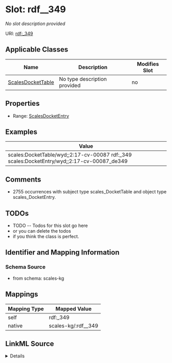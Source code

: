 

# Slot: rdf__349


_No slot description provided_





URI: [rdf:_349](http://www.w3.org/1999/02/22-rdf-syntax-ns#_349)



<!-- no inheritance hierarchy -->





## Applicable Classes

| Name | Description | Modifies Slot |
| --- | --- | --- |
| [ScalesDocketTable](../classes/ScalesDocketTable.md) | No type description provided |  no  |







## Properties

* Range: [ScalesDocketEntry](../classes/ScalesDocketEntry.md)






## Examples

| Value |
| --- |
| scales:DocketTable/wyd;;2:17-cv-00087 rdf:_349 scales:DocketEntry/wyd;;2:17-cv-00087_de349 |

## Comments

* 2755 occurrences with subject type scales_DocketTable and object type scales_DocketEntry.

## TODOs

* TODO -- Todos for this slot go here
* or you can delete the todos
* if you think the class is perfect.

## Identifier and Mapping Information







### Schema Source


* from schema: scales-kg




## Mappings

| Mapping Type | Mapped Value |
| ---  | ---  |
| self | rdf:_349 |
| native | scales-kg/:rdf__349 |




## LinkML Source

<details>
```yaml
name: rdf__349
description: No slot description provided
todos:
- TODO -- Todos for this slot go here
- or you can delete the todos
- if you think the class is perfect.
comments:
- 2755 occurrences with subject type scales_DocketTable and object type scales_DocketEntry.
examples:
- value: scales:DocketTable/wyd;;2:17-cv-00087 rdf:_349 scales:DocketEntry/wyd;;2:17-cv-00087_de349
from_schema: scales-kg
rank: 1000
slot_uri: rdf:_349
alias: rdf__349
domain_of:
- scales_DocketTable
range: scales_DocketEntry

```
</details>